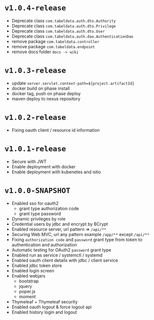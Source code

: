 # `v1.0.4-release`

- Deprecate class `com.tabeldata.auth.dto.Authority`
- Deprecate class `com.tabeldata.auth.dto.Privilege`
- Deprecate class `com.tabeldata.auth.dto.User`
- Deprecate class `com.tabeldata.auth.dao.AuthenticationDao`
- remove package `com.tabeldata.controller`
- remove package `com.tabeldata.endpoint`
- remove docs folder `docs -> wiki`

# `v1.0.3-release`

- update `server.servlet.context-path=${project.artifactId}`
- docker build on phase install
- docker tag, push on phase deploy
- maven deploy to nexus repository

# `v1.0.2-release`

- Fixing oauth client / resource id information

# `v1.0.1-release`

- Secure with JWT
- Enable deployment with docker
- Enable deployment with kubenetes and istio

# `v1.0.0-SNAPSHOT`

- Enabled sso for oauth2
    - grant type authorization code
    - grant type password
- Dynamic privileges by role
- Credential users by jdbc and encrypt by BCrypt
- Enabled resource server, url pattern => `/api/**`
- Securing Web MVC, url any pattern example `/app/**` except `/api/**`
- Fixing `authorization code` and `password` grant type from token to authentication and authorization
- Automatic testing for OAuth2 `password` grant type
- Enabled run as service / systemctl / systemd
- Enabled oauth client details with jdbc / client service
- Enabled jdbc token store
- Enabled login screen
- Enabled webjars
    - bootstrap
    - jquery
    - poper.js
    - moment
- Thymeleaf + Thymeleaf security
- Enabled oauth logout & force logout api
- Enabled history login and logout

